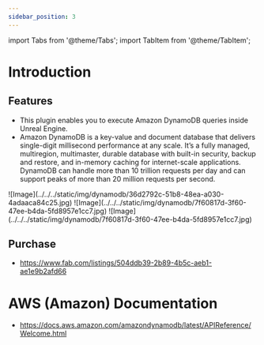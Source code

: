 ```yaml
---
sidebar_position: 3
---
```


import Tabs from '@theme/Tabs';
import TabItem from '@theme/TabItem';

# Introduction

## Features
- This plugin enables you to execute Amazon DynamoDB queries inside Unreal Engine.
- Amazon DynamoDB is a key-value and document database that delivers single-digit millisecond performance at any scale. It’s a fully managed, multiregion, multimaster, durable database with built-in security, backup and restore, and in-memory caching for internet-scale applications. DynamoDB can handle more than 10 trillion requests per day and can support peaks of more than 20 million requests per second.

<Tabs>
  <TabItem value="image" label="Image" default>
    ![Image](../../../static/img/dynamodb/36d2792c-51b8-48ea-a030-4adaaca84c25.jpg)
  </TabItem>
  <TabItem value="image2" label="Image 2">
    ![Image](../../../static/img/dynamodb/7f60817d-3f60-47ee-b4da-5fd8957e1cc7.jpg)
  </TabItem>
  <TabItem value="image3" label="Image 3">
    ![Image](../../../static/img/dynamodb/7f60817d-3f60-47ee-b4da-5fd8957e1cc7.jpg)
  </TabItem>
</Tabs>

## Purchase
- https://www.fab.com/listings/504ddb39-2b89-4b5c-aeb1-ae1e9b2afd66

# AWS (Amazon) Documentation
- https://docs.aws.amazon.com/amazondynamodb/latest/APIReference/Welcome.html